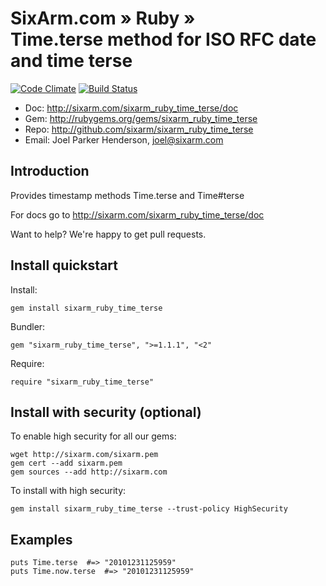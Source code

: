 # SixArm.com » Ruby » <br> Time.terse method for ISO RFC date and time terse

[![Code Climate](https://codeclimate.com/github/SixArm/sixarm_ruby_time_terse.png)](https://codeclimate.com/github/SixArm/sixarm_ruby_time_terse)
[![Build Status](https://travis-ci.org/SixArm/sixarm_ruby_time_terse.png)](https://travis-ci.org/SixArm/sixarm_ruby_time_terse)

* Doc: <http://sixarm.com/sixarm_ruby_time_terse/doc>
* Gem: <http://rubygems.org/gems/sixarm_ruby_time_terse>
* Repo: <http://github.com/sixarm/sixarm_ruby_time_terse>
* Email: Joel Parker Henderson, <joel@sixarm.com>


## Introduction

Provides timestamp methods Time.terse and Time#terse

For docs go to <http://sixarm.com/sixarm_ruby_time_terse/doc>

Want to help? We're happy to get pull requests.


## Install quickstart

Install:

    gem install sixarm_ruby_time_terse

Bundler:

    gem "sixarm_ruby_time_terse", ">=1.1.1", "<2"

Require:

    require "sixarm_ruby_time_terse"


## Install with security (optional)

To enable high security	for all	our gems:

    wget http://sixarm.com/sixarm.pem
    gem cert --add sixarm.pem
    gem sources --add http://sixarm.com

To install with high security:

    gem install sixarm_ruby_time_terse --trust-policy HighSecurity


## Examples

    puts Time.terse  #=> "20101231125959"
    puts Time.now.terse  #=> "20101231125959"
